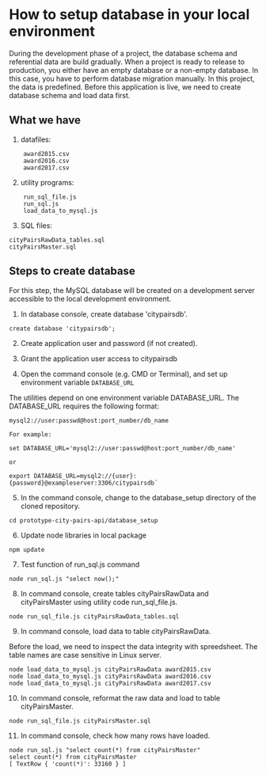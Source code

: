 # How to setup database in your local environment

During the development phase of a project, the database schema and referential data are build gradually.
When a project is ready to release to production, you either have an empty database or a non-empty database.
In this case, you have to perform database migration manually.
In this project, the data is predefined. Before this application is live, we need to create database schema and load data first.


## What we have
1. datafiles:

```
    award2015.csv
    award2016.csv
    award2017.csv
```
2. utility programs:

```
    run_sql_file.js
    run_sql.js
    load_data_to_mysql.js
```

3. SQL files:
```
cityPairsRawData_tables.sql
cityPairsMaster.sql
```

## Steps to create database 
For this step, the MySQL database will be created on a development server accessible to the local development environment.

1. In database console, create database 'citypairsdb'. 

`create database 'citypairsdb';`

2. Create application user and password (if not created).

3. Grant the application user access to citypairsdb 

4. Open the command console (e.g. CMD or Terminal), and set up environment variable `DATABASE_URL`

The utilities depend on one environment variable DATABASE_URL.
The DATABASE_URL requires the following format:

```
mysql2://user:passwd@host:port_number/db_name

For example:

set DATABASE_URL='mysql2://user:passwd@host:port_number/db_name'

or

export DATABASE_URL=mysql2://{user}:{password}@exampleserver:3306/citypairsdb`

```
5. In the command console, change to the database_setup directory of the cloned repository.

`cd prototype-city-pairs-api/database_setup`

6. Update node libraries in local package

`npm update`

7. Test function of run_sql.js command

`node run_sql.js "select now();"`

8. In command console, create tables cityPairsRawData and cityPairsMaster using utility code run_sql_file.js.

```
node run_sql_file.js cityPairsRawData_tables.sql
```

9. In command console, load data to table cityPairsRawData.

Before the load, we need to inspect the data integrity with spreedsheet.
The table names are case sensitive in Linux server.

```
node load_data_to_mysql.js cityPairsRawData award2015.csv
node load_data_to_mysql.js cityPairsRawData award2016.csv
node load_data_to_mysql.js cityPairsRawData award2017.csv
```

10. In command console, reformat the raw data and load to table cityPairsMaster.

```
node run_sql_file.js cityPairsMaster.sql
```

11. In command console, check how many rows have loaded.

```
node run_sql.js "select count(*) from cityPairsMaster"
select count(*) from cityPairsMaster
[ TextRow { 'count(*)': 33160 } ]
```
